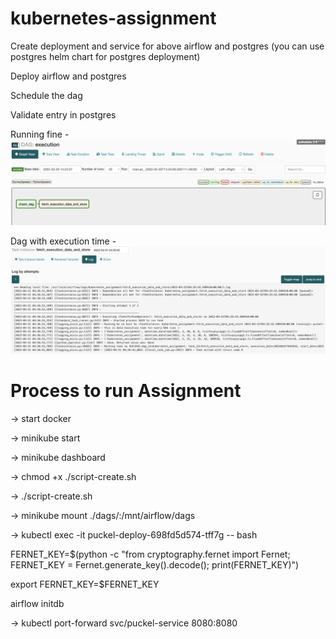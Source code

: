 # kubernetes-assignment


Create deployment and service for above airflow and postgres (you can use postgres helm chart for postgres deployment)

Deploy airflow and postgres

Schedule the dag

Validate entry in postgres


Running fine - 
![Image](https://github.com/Satyaprkash-Sigmoid/Kubernetes-assignment/blob/master/Airflow_running_on_Kubernetes.png)

Dag with execution time - 
![Image](https://github.com/Satyaprkash-Sigmoid/Kubernetes-Assignment/blob/master/execution-details%20for%20dag%20.png)


# Process to run Assignment
-> start docker

-> minikube start 

-> minikube dashboard

-> chmod +x ./script-create.sh 

-> ./script-create.sh

-> minikube mount ./dags/:/mnt/airflow/dags

-> kubectl exec -it puckel-deploy-698fd5d574-tff7g -- bash 

FERNET_KEY=$(python -c "from cryptography.fernet import Fernet; FERNET_KEY = Fernet.generate_key().decode(); print(FERNET_KEY)")

export FERNET_KEY=$FERNET_KEY

airflow initdb

-> kubectl port-forward svc/puckel-service 8080:8080 

